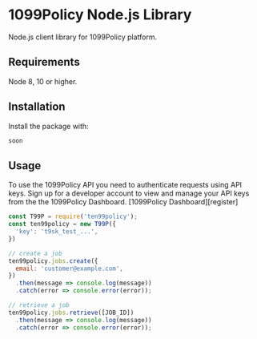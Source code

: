 # 1099Policy Node.js Library

Node.js client library for 1099Policy platform.

## Requirements

Node 8, 10 or higher.

## Installation

Install the package with:

```sh
soon
```

## Usage

To use the 1099Policy API you need to authenticate requests using API keys.
Sign up for a developer account to view and manage your API keys from the the 1099Policy Dashboard. [1099Policy Dashboard][register]

<!-- prettier-ignore -->
```js
const T99P = require('ten99policy');
const ten99policy = new T99P({
  'key': 't9sk_test_...',
})

// create a job
ten99policy.jobs.create({
  email: 'customer@example.com',
})
  .then(message => console.log(message))
  .catch(error => console.error(error));

// retrieve a job
ten99policy.jobs.retrieve([JOB_ID])
  .then(message => console.log(message))
  .catch(error => console.error(error));
```

[api-keys]: https://dashboard.1099policy.com/register
